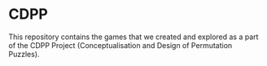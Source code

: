 # CDPP
This repository contains the games that we created and explored as a part of the CDPP Project (Conceptualisation and Design of Permutation Puzzles).
